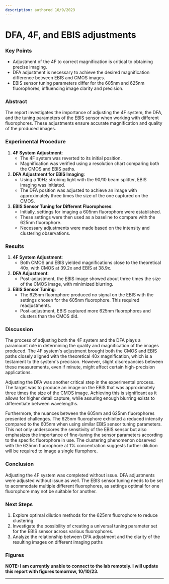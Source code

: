 ```yaml
---
description: authored 10/9/2023
---
```


# DFA, 4F, and EBIS adjustments

### Key Points

* Adjustment of the 4F to correct magnification is critical to obtaining precise imaging.
* DFA adjustment is necessary to achieve the desired magnification difference between EBIS and CMOS images.
* EBIS sensor tuning parameters differ for the 605nm and 625nm fluorophores, influencing image clarity and precision.

### Abstract

The report investigates the importance of adjusting the 4F system, the DFA, and the tuning parameters of the EBIS sensor when working with different fluorophores. These adjustments ensure accurate magnification and quality of the produced images.

### **Experimental Procedure**

1. **4F System Adjustment**:
   * The 4F system was reverted to its initial position.
   * Magnification was verified using a resolution chart comparing both the CMOS and EBIS paths.
2. **DFA Adjustment for EBIS Imaging**:
   * Using a 10Hz strobing light with the 90/10 beam splitter, EBIS imaging was initiated.
   * The DFA position was adjusted to achieve an image with approximately three times the size of the one captured on the CMOS.
3. **EBIS Sensor Tuning for Different Fluorophores**:
   * Initially, settings for imaging a 605nm fluorophore were established.
   * These settings were then used as a baseline to compare with the 625nm fluorophore.
   * Necessary adjustments were made based on the intensity and clustering observations.

### Results

1. **4F System Adjustment**:
   * Both CMOS and EBIS yielded magnifications close to the theoretical 40x, with CMOS at 39.2x and EBIS at 38.9x.
2. **DFA Adjustment**:
   * Post-adjustment, the EBIS image showed about three times the size of the CMOS image, with minimized blurring.
3. **EBIS Sensor Tuning**:
   * The 625nm fluorophore produced no signal on the EBIS with the settings chosen for the 605nm fluorophore. This required readjustments.
   * Post-adjustment, EBIS captured more 625nm fluorophores and clusters than the CMOS did.

### Discussion

The process of adjusting both the 4F system and the DFA plays a paramount role in determining the quality and magnification of the images produced. The 4F system's adjustment brought both the CMOS and EBIS paths closely aligned with the theoretical 40x magnification, which is a testament to the system's precision. However, slight discrepancies between these measurements, even if minute, might affect certain high-precision applications.

Adjusting the DFA was another critical step in the experimental process. The target was to produce an image on the EBIS that was approximately three times the size of the CMOS image. Achieving this is significant as it allows for higher detail capture, while assuring enough blurring exists to differentiate between wavelengths.

Furthermore, the nuances between the 605nm and 625nm fluorophores presented challenges. The 625nm fluorophore exhibited a reduced intensity compared to the 605nm when using similar EBIS sensor tuning parameters. This not only underscores the sensitivity of the EBIS sensor but also emphasizes the importance of fine-tuning the sensor parameters according to the specific fluorophore in use. The clustering phenomenon observed with the 625nm fluorophore at 1% concentration suggests further dilution will be required to image a single flurophore.

### **Conclusion**

Adjusting the 4F system was completed without issue. DFA adjustments were adjusted without issue as well. The EBIS sensor tuning needs to be set to acommodate multiple different fluorophores, as settings optimal for one fluorophore may not be suitable for another.

### **Next Steps**

1. Explore optimal dilution methods for the 625nm fluorophore to reduce clustering.
2. Investigate the possibility of creating a universal tuning parameter set for the EBIS sensor across various fluorophores.
3. Analyze the relationship between DFA adjustment and the clarity of the resulting images on different imaging paths

### Figures

**NOTE: I am currently unable to connect to the lab remotely. I will update this report with figures tomorrow, 10/10/23.**

***
